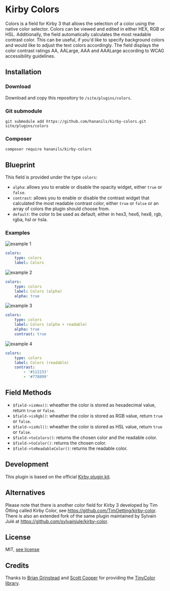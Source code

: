 # Kirby Colors

Colors is a field for Kirby 3 that allows the selection of a color using the native color selector. Colors can be viewed and edited in either HEX, RGB or HSL. Additionally, the field automatically calculates the most readable contrast color. This can be useful, if you'd like to specify background colors and would like to adjust the text colors accordingly. The field displays the color contrast ratings AA, AALarge, AAA and AAALarge according to WCAG accessibility guidelines.

## Installation

### Download

Download and copy this repository to `/site/plugins/colors`.

### Git submodule

```
git submodule add https://github.com/hananils/kirby-colors.git site/plugins/colors
```

### Composer

```
composer require hananils/kirby-colors
```

## Blueprint

This field is provided under the type `colors`:

-   `alpha`: allows you to enable or disable the opacity widget, either `true` or `false`.
-   `contrast`: allows you to enable or disable the contrast widget that calculated the most readable contrast color, either `true` or `false` or an array of colors the plugin should choose from.
-   `default`: the color to be used as default, either in hex3, hex6, hex8, rgb, rgba, hsl or hsla.

### Examples

<img src="https://github.com/hananils/kirby-colors/raw/master/screenshots/kirby-color_example1.png" alt="example 1" style="max-width: 373px;">

```yml
colors:
    type: colors
    label: Colors
```

<img src="https://github.com/hananils/kirby-colors/raw/master/screenshots/kirby-color_example2.png" alt="example 2" style="max-width: 373px;">

```yml
colors:
    type: colors
    label: Colors (alpha)
    alpha: true
```

<img src="https://github.com/hananils/kirby-colors/raw/master/screenshots/kirby-color_example3.png" alt="example 3" style="max-width: 373px;">

```yml
colors:
    type: colors
    label: Colors (alpha + readable)
    alpha: true
    contrast: true
```

<img src="https://github.com/hananils/kirby-colors/raw/master/screenshots/kirby-color_example4.png" alt="example 4" style="max-width: 373px;">

```yml
colors:
    type: colors
    label: Colors (readable)
    contrast:
        - '#112233'
        - '#778899'
```

## Field Methods

-   `$field->isHex()`: wheather the color is stored as hexadecimal value, return `true` or `false`.
-   `$field->isRgb()`: wheather the color is stored as RGB value, return `true` or `false`.
-   `$field->isHsl()`: wheather the color is stored as HSL value, return `true` or `false`.
-   `$field->toColors()`: returns the chosen color and the readable color.
-   `$field->toColor()`: returns the chosen color.
-   `$field->toReadableColor()`: returns the readable color.

## Development

This plugin is based on the official [Kirby plugin kit](https://github.com/getkirby/pluginkit/tree/4-panel).

## Alternatives

Please note that there is another color field for Kirby 3 developed by Tim Ötting called Kirby Color, see <https://github.com/TimOetting/kirby-color>. There is also an extended fork of the same plugin maintained by Sylvain Julé at <https://github.com/sylvainjule/kirby-color>.

## License

MIT, [see license](https://github.com/hananils/kirby-colors/blob/master/LICENSE)

## Credits

Thanks to [Brian Grinstead](https://briangrinstead.com/) and [Scott Cooper](https://github.com/scttcper) for providing the [TinyColor library](https://github.com/TypeCtrl/tinycolor).
